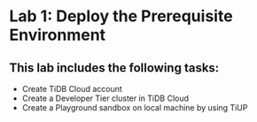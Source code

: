# Lab 1: Deploy the Prerequisite Environment

## This lab includes the following tasks:
+ Create TiDB Cloud account
+ Create a Developer Tier cluster in TiDB Cloud
+ Create a Playground sandbox on local machine by using TiUP